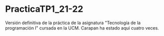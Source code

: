# PracticaTP1_21-22
Versión definitiva de la práctica de la asignatura "Tecnología de la programación I" cursada en la UCM.
Carapan ha estado aqui cuatro veces.
